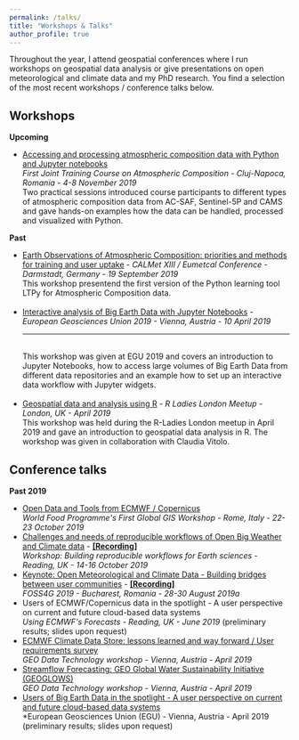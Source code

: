 ```yaml
---
permalink: /talks/
title: "Workshops & Talks"
author_profile: true
---
```



Throughout the year, I attend geospatial conferences where I run workshops on geospatial data analysis or give presentations on open meteorological and climate data and my PhD research. You find a selection of the most recent workshops / conference talks below.


Workshops
------
**Upcoming** <br>
- [Accessing and processing atmospheric composition data with Python and Jupyter notebooks](https://atmostraining.info/)<br>*First Joint Training Course on Atmospheric Composition - Cluj-Napoca, Romania - 4-8 November 2019*<br>Two practical sessions introduced course participants to different types of atmospheric composition data from AC-SAF, Sentinel-5P and CAMS and gave hands-on examples how the data can be handled, processed and visualized with Python. 


**Past** <br>
- [Earth Observations of Atmospheric Composition: priorities and methods for training and user uptake](https://www.eventsforce.net/eumetsat/media/uploaded/EVEUMETSAT/event_5/CALMET_EUMETCAL_Conference_-_Programme.pdf) - *CALMet XIII / Eumetcal Conference - Darmstadt, Germany - 19 September 2019*<br>This workshop presentend the first version of the Python learning tool LTPy for Atmospheric Composition data.<br><br>
- [Interactive analysis of Big Earth Data with Jupyter Notebooks](https://github.com/jwagemann/2019_egu_workshop_jupyter_notebooks) - *European Geosciences Union 2019 - Vienna, Austria - 10 April 2019*<hr><br>This workshop was given at EGU 2019 and covers an introduction to Jupyter Notebooks, how to access large volumes of Big Earth Data from different data repositories and an example how to set up an interactive data workflow with Jupyter widgets. <br><br>
- [Geospatial data and analysis using R](https://docs.google.com/presentation/d/1pEr9E16EJZ_I2wLBJnsCpOM4gSP4tz3s0s43N7DxuZk/edit?usp=sharing) - *R Ladies London Meetup - London, UK - April 2019*<br>This workshop was held during the R-Ladies London meetup in April 2019 and gave an introduction to geospatial data analysis in R. The workshop was given in collaboration with Claudia Vitolo.


Conference talks
------

**Past 2019**
- [Open Data and Tools from ECMWF / Copernicus](https://speakerdeck.com/jwagemann/open-data-and-tools-from-ecmwf-and-copernicus)<br>*World Food Programme's First Global GIS Workshop - Rome, Italy - 22-23 October 2019*
- [Challenges and needs of reproducible workflows of Open Big Weather and Climate data](https://speakerdeck.com/jwagemann/challenges-and-needs-of-reproducible-workflows-of-open-weather-and-climate-data) - **[[Recording]](https://vimeo.com/366256755)**<br>*Workshop: Building reproducible workflows for Earth sciences - Reading, UK - 14-16 October 2019*
- [Keynote: Open Meteorological and Climate Data - Building bridges between user communities](https://speakerdeck.com/jwagemann/open-meteorological-and-climate-data-building-bridges-between-user-communities) - **[[Recording]](https://www.youtube.com/watch?v=dtXV95mJHSs&t=926s)** <br>*FOSS4G 2019 - Bucharest, Romania - 28-30 August 2019a*
- Users of ECMWF/Copernicus data in the spotlight - A user perspective on current and future cloud-based data systems <br>*Using ECMWF's Forecasts - Reading, UK - June 2019* (preliminary results; slides upon request)
- [ECMWF Climate Data Store: lessons learned and way forward / User requirements survey](https://www.earthobservations.org/me_201904_dpw.php?t=presentations) <br>*GEO Data Technology workshop - Vienna, Austria - April 2019*
- [Streamflow Forecasting: GEO Global Water Sustainability Initiative (GEOGLOWS)](https://www.earthobservations.org/me_201904_dpw.php?t=presentations) <br>*GEO Data Technology workshop - Vienna, Austria - April 2019*
- [Users of Big Earth Data in the spotlight - A user perspective on current and future cloud-based data systems](https://meetingorganizer.copernicus.org/EGU2019/EGU2019-1659-1.pdf) <br>*European Geosciences Union (EGU) - Vienna, Austria - April 2019 (preliminary results; slides upon request)






